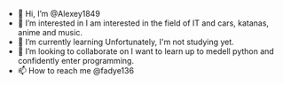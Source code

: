 - 👋 Hi, I’m @Alexey1849
- 👀 I’m interested in I am interested in the field of IT and cars, katanas, anime and music.
- 🌱 I’m currently learning Unfortunately, I'm not studying yet.
- 💞️ I’m looking to collaborate on I want to learn up to medell python and confidently enter programming.
- 📫 How to reach me @fadye136

<!---
Alexey1849/Alexey1849 is a ✨ special ✨ repository because its `README.md` (this file) appears on your GitHub profile.
You can click the Preview link to take a look at your changes.
--->
